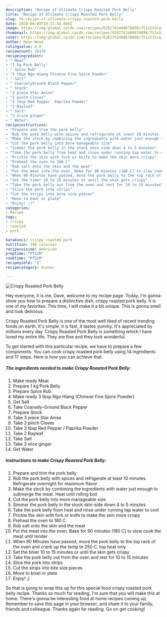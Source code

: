 ```yaml
---
description: "Recipe of Ultimate Crispy Roasted Pork Belly"
title: "Recipe of Ultimate Crispy Roasted Pork Belly"
slug: 56-recipe-of-ultimate-crispy-roasted-pork-belly
date: 2020-08-09T10:31:54.660Z
image: https://img-global.cpcdn.com/recipes/6262762460676096/751x532cq70/crispy-roasted-pork-belly-recipe-main-photo.jpg
thumbnail: https://img-global.cpcdn.com/recipes/6262762460676096/751x532cq70/crispy-roasted-pork-belly-recipe-main-photo.jpg
cover: https://img-global.cpcdn.com/recipes/6262762460676096/751x532cq70/crispy-roasted-pork-belly-recipe-main-photo.jpg
author: Dean Wood
ratingvalue: 4.8
reviewcount: 20370
recipeingredient:
- " Meat"
- "1 kg Pork Belly"
- " Spice Rub"
- "3 tbsp Ngo Hiang Chinese Five Spice Powder"
- " Salt"
- " CoarselyGround Black Pepper"
- " Stock"
- "3 piece Star Anise"
- "2 pinch Cloves"
- "3 tbsp Red Pepper  Paprika Powder"
- "2 Bayleaf"
- " Salt"
- "3 slice ginger"
- " Water"
recipeinstructions:
- "Prepare and trim the pork belly"
- "Rub the pork belly with spices and refrigerate at least 10 minutes. Refrigerate overnight for maximum flavor"
- "Make the stock by combining the ingredients with water just enough to submerge the meat. Heat until rolling boil"
- "Cut the pork belly into more manageable size"
- "Simmer the pork belly in the stock skin-side down 4 to 5 minutes"
- "Take the pork belly from heat and rinse under running tap water to cool"
- "Prickle the skin with fork or knife to make the skin more crispy"
- "Preheat the oven to 180 C"
- "Rub salt onto the skin and the meat"
- "Put the meat into.the oven. Bake for 90 minutes (180 C) to slow cook the meat until tender"
- "When 90 Minutes have passed, move the pork belly to the top rack of the oven and crank up the temp to 250 C, top heat only"
- "Set the timer 10 to 15 minutes or until the skin gets crispy"
- "Take the pork belly out from the oven and rest for 10 to 15 minutes"
- "Slice the pork into strips"
- "Cut the strips into bite size pieces"
- "Move to bowl or plate"
- "Enjoy! ;)"
categories:
- Recipe
tags:
- crispy
- roasted
- pork

katakunci: crispy roasted pork 
nutrition: 198 calories
recipecuisine: American
preptime: "PT12M"
cooktime: "PT52M"
recipeyield: "2"
recipecategory: Dinner

---
```



![Crispy Roasted Pork Belly](https://img-global.cpcdn.com/recipes/6262762460676096/751x532cq70/crispy-roasted-pork-belly-recipe-main-photo.jpg)

Hey everyone, it is me, Dave, welcome to my recipe page. Today, I'm gonna show you how to prepare a distinctive dish, crispy roasted pork belly. It is one of my favorites. This time, I will make it a bit unique. This is gonna smell and look delicious.

Crispy Roasted Pork Belly is one of the most well liked of recent trending foods on earth. It's simple, it is fast, it tastes yummy. It's appreciated by millions every day. Crispy Roasted Pork Belly is something which I have loved my entire life. They are fine and they look wonderful.




To get started with this particular recipe, we have to prepare a few components. You can cook crispy roasted pork belly using 14 ingredients and 17 steps. Here is how you can achieve that.

<!--inarticleads1-->

##### The ingredients needed to make Crispy Roasted Pork Belly:

1. Make ready  Meat
1. Prepare 1 kg Pork Belly
1. Prepare  Spice Rub
1. Make ready 3 tbsp Ngo Hiang (Chinese Five Spice Powder)
1. Get  Salt
1. Take  Coarsely-Ground Black Pepper
1. Prepare  Stock
1. Take 3 piece Star Anise
1. Take 2 pinch Cloves
1. Take 3 tbsp Red Pepper / Paprika Powder
1. Take 2 Bayleaf
1. Take  Salt
1. Take 3 slice ginger
1. Get  Water




<!--inarticleads2-->

##### Instructions to make Crispy Roasted Pork Belly:

1. Prepare and trim the pork belly
1. Rub the pork belly with spices and refrigerate at least 10 minutes. Refrigerate overnight for maximum flavor
1. Make the stock by combining the ingredients with water just enough to submerge the meat. Heat until rolling boil
1. Cut the pork belly into more manageable size
1. Simmer the pork belly in the stock skin-side down 4 to 5 minutes
1. Take the pork belly from heat and rinse under running tap water to cool
1. Prickle the skin with fork or knife to make the skin more crispy
1. Preheat the oven to 180 C
1. Rub salt onto the skin and the meat
1. Put the meat into.the oven. Bake for 90 minutes (180 C) to slow cook the meat until tender
1. When 90 Minutes have passed, move the pork belly to the top rack of the oven and crank up the temp to 250 C, top heat only
1. Set the timer 10 to 15 minutes or until the skin gets crispy
1. Take the pork belly out from the oven and rest for 10 to 15 minutes
1. Slice the pork into strips
1. Cut the strips into bite size pieces
1. Move to bowl or plate
1. Enjoy! ;)




So that is going to wrap this up for this special food crispy roasted pork belly recipe. Thanks so much for reading. I'm sure that you will make this at home. There's gonna be interesting food at home recipes coming up. Remember to save this page in your browser, and share it to your family, friends and colleague. Thanks again for reading. Go on get cooking!

